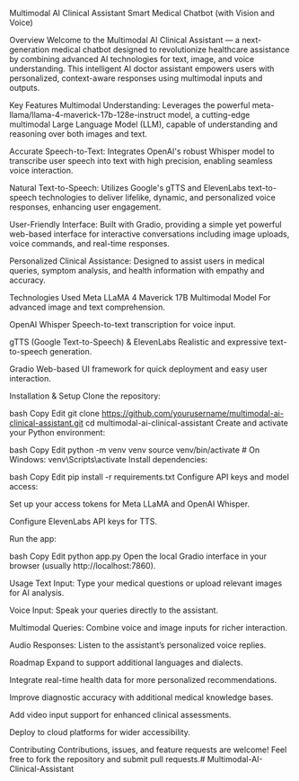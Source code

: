 Multimodal AI Clinical Assistant
Smart Medical Chatbot (with Vision and Voice)

Overview
Welcome to the Multimodal AI Clinical Assistant — a next-generation medical chatbot designed to revolutionize healthcare assistance by combining advanced AI technologies for text, image, and voice understanding. This intelligent AI doctor assistant empowers users with personalized, context-aware responses using multimodal inputs and outputs.

Key Features
Multimodal Understanding: Leverages the powerful meta-llama/llama-4-maverick-17b-128e-instruct model, a cutting-edge multimodal Large Language Model (LLM), capable of understanding and reasoning over both images and text.

Accurate Speech-to-Text: Integrates OpenAI's robust Whisper model to transcribe user speech into text with high precision, enabling seamless voice interaction.

Natural Text-to-Speech: Utilizes Google's gTTS and ElevenLabs text-to-speech technologies to deliver lifelike, dynamic, and personalized voice responses, enhancing user engagement.

User-Friendly Interface: Built with Gradio, providing a simple yet powerful web-based interface for interactive conversations including image uploads, voice commands, and real-time responses.

Personalized Clinical Assistance: Designed to assist users in medical queries, symptom analysis, and health information with empathy and accuracy.

Technologies Used
Meta LLaMA 4 Maverick 17B Multimodal Model
For advanced image and text comprehension.

OpenAI Whisper
Speech-to-text transcription for voice input.

gTTS (Google Text-to-Speech) & ElevenLabs
Realistic and expressive text-to-speech generation.

Gradio
Web-based UI framework for quick deployment and easy user interaction.

Installation & Setup
Clone the repository:

bash
Copy
Edit
git clone https://github.com/yourusername/multimodal-ai-clinical-assistant.git
cd multimodal-ai-clinical-assistant
Create and activate your Python environment:

bash
Copy
Edit
python -m venv venv
source venv/bin/activate      # On Windows: venv\Scripts\activate
Install dependencies:

bash
Copy
Edit
pip install -r requirements.txt
Configure API keys and model access:

Set up your access tokens for Meta LLaMA and OpenAI Whisper.

Configure ElevenLabs API keys for TTS.

Run the app:

bash
Copy
Edit
python app.py
Open the local Gradio interface in your browser (usually http://localhost:7860).

Usage
Text Input: Type your medical questions or upload relevant images for AI analysis.

Voice Input: Speak your queries directly to the assistant.

Multimodal Queries: Combine voice and image inputs for richer interaction.

Audio Responses: Listen to the assistant’s personalized voice replies.

Roadmap
Expand to support additional languages and dialects.

Integrate real-time health data for more personalized recommendations.

Improve diagnostic accuracy with additional medical knowledge bases.

Add video input support for enhanced clinical assessments.

Deploy to cloud platforms for wider accessibility.

Contributing
Contributions, issues, and feature requests are welcome!
Feel free to fork the repository and submit pull requests.﻿# Multimodal-AI-Clinical-Assistant
